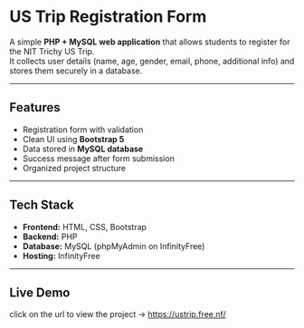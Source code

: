 #  US Trip Registration Form  

A simple **PHP + MySQL web application** that allows students to register for the NIT Trichy US Trip.  
It collects user details (name, age, gender, email, phone, additional info) and stores them securely in a database.  

---

##  Features
-  Registration form with validation  
-  Clean UI using **Bootstrap 5**  
-  Data stored in **MySQL database**  
-  Success message after form submission  
-  Organized project structure  

---

##  Tech Stack
- **Frontend:** HTML, CSS, Bootstrap  
- **Backend:** PHP  
- **Database:** MySQL (phpMyAdmin on InfinityFree)  
- **Hosting:** InfinityFree  

---
## Live Demo
click on the url to view the project ->  https://ustrip.free.nf/
